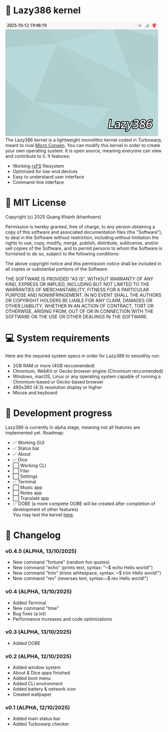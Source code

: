 # 🧩 Lazy386 kernel<br>
![The Lazy386 desktop](images/desktop.png)<br>
The Lazy386 kernel is a lightweight monolithic kernel coded in Turbowarp, meant to rival [Micro Consen](https://scratch.mit.edu/discuss/topic/695370/). You can modify this kernel in order to create your own operating system. It is open source, meaning everyone can view and contribute to it. It features:
 - Working [rxFS](https://turbowarp.org/editor?extension=https://extensions.turbowarp.org/0832/rxFS2.js) filesystem
 - Optimized for low-end devices
 - Easy to understand user interface
 - Command-line interface<br>
# 📜 MIT License

Copyright (c) 2025 Quang Khánh (khanhsers)

Permission is hereby granted, free of charge, to any person obtaining a copy
of this software and associated documentation files (the "Software"), to deal
in the Software without restriction, including without limitation the rights
to use, copy, modify, merge, publish, distribute, sublicense, and/or sell
copies of the Software, and to permit persons to whom the Software is
furnished to do so, subject to the following conditions:

The above copyright notice and this permission notice shall be included in all
copies or substantial portions of the Software.

THE SOFTWARE IS PROVIDED "AS IS", WITHOUT WARRANTY OF ANY KIND, EXPRESS OR
IMPLIED, INCLUDING BUT NOT LIMITED TO THE WARRANTIES OF MERCHANTABILITY,
FITNESS FOR A PARTICULAR PURPOSE AND NONINFRINGEMENT. IN NO EVENT SHALL THE
AUTHORS OR COPYRIGHT HOLDERS BE LIABLE FOR ANY CLAIM, DAMAGES OR OTHER
LIABILITY, WHETHER IN AN ACTION OF CONTRACT, TORT OR OTHERWISE, ARISING FROM,
OUT OF OR IN CONNECTION WITH THE SOFTWARE OR THE USE OR OTHER DEALINGS IN THE
SOFTWARE.
# 💻 System requirements
Here are the required system specs in order for Lazy386 to smoothly run:
 - 2GB RAM or more (4GB reccomended)
 - Chromium, WebKit or Gecko browser engine (Chromium reccomended)
 - Windows, macOS, Linux or any operating system capable of running a Chromium-based or Gecko-based browser
 - 480x360 (4:3) resolution display or higher
 - Mouse and keyboard
# 🔨 Development progress<br>
Lazy386 is currently in alpha stage, meaning not all features are implemented yet. Roadmap:<br>
 - ✅ Working GUI<br>
 - ✅ Status bar<br>
 - ✅ About<br>
 - ✅ Dice<br>
 - ⬜️ Working CLI<br>
 - ⬜️ Filer<br>
 - ⬜️ Settings<br>
 - ✅ Terminal<br>
 - ⬜️ Music app<br>
 - ⬜️ Notes app<br>
 - ⬜️ Translate app<br>
 - ✅ OOBE (a more complete OOBE will be created after completion of development of other features)<br>
 You may test the kernel [here](https://turbowarp.org/fullscreen?project_url=raw.githubusercontent.com/khanhsers/Lazy386/main/Lazy386.sb3).
 <!-- sb3 to turbowarp link format: https://turbowarp.org/fullscreen?project_url=raw.githubusercontent.com/(path-to-file) -->
# 📝 Changelog
### v0.4.5 (ALPHA, 13/10/2025)
 - New command "fortune" (random fun quotes)
 - New command "echo" (prints text, syntax: "~$ echo Hello world!")
 - New command "trim" (trims whitespace, syntax: ~$ trim Hello world!")
 - New command "rev" (reverses text, syntax:~$ rev Hello world!")
### v0.4 (ALPHA, 13/10/2025)
 - Added Terminal
 - New command "time"
 - Bug fixes (a lot)
 - Performance increases and code optimizations  
### v0.3 (ALPHA, 13/10/2025)
 - Added OOBE  
### v0.2 (ALPHA, 12/10/2025)
 - Added window system
 - About & Dice apps finished
 - Added boot menu
 - Added CLI environment
 - Added battery & network icon
 - Created wallpaper  
### v0.1 (ALPHA, 12/10/2025)
 - Added main status bar
 - Added Turbowarp checker
